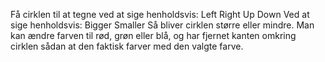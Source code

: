 Få cirklen til at tegne ved at sige henholdsvis:
Left
Right
Up
Down
Ved at sige henholdsvis:
Bigger 
Smaller
Så bliver cirklen større eller mindre.
Man kan ændre farven til rød, grøn eller blå, og har fjernet kanten omkring cirklen sådan at den faktisk farver med den valgte farve.

